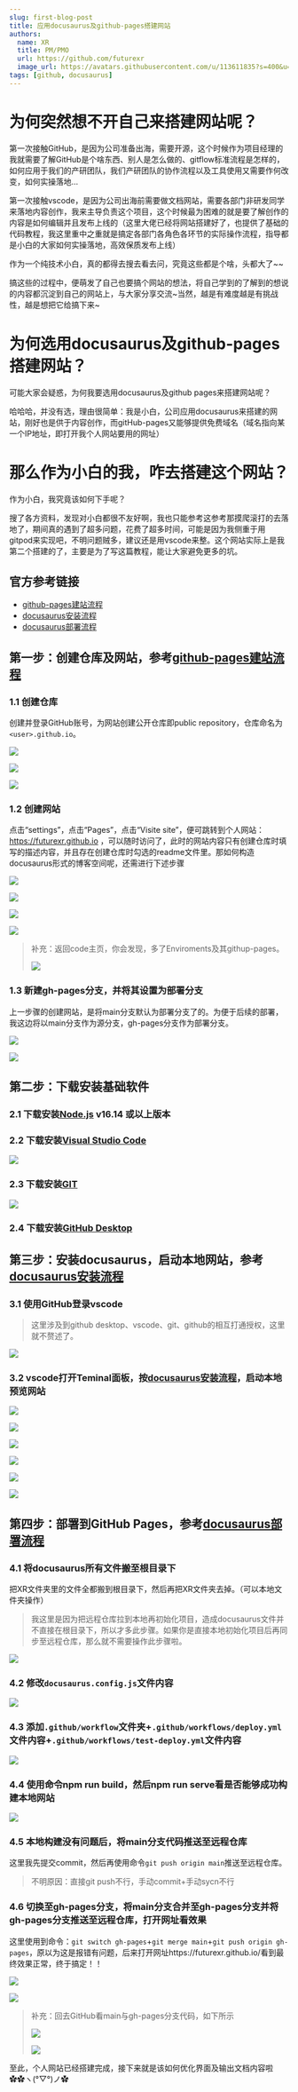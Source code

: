 ```yaml
---
slug: first-blog-post
title: 应用docusaurus及github-pages搭建网站
authors:
  name: XR
  title: PM/PMO
  url: https://github.com/futurexr
  image_url: https://avatars.githubusercontent.com/u/113611835?s=400&u=3e8d3816236fbdb5190d3bda17f52e3d7ffc5a4b&v=4
tags: [github, docusaurus]
---
```


# 为何突然想不开自己来搭建网站呢？

第一次接触GitHub，是因为公司准备出海，需要开源，这个时候作为项目经理的我就需要了解GitHub是个啥东西、别人是怎么做的、gitflow标准流程是怎样的，如何应用于我们的产研团队，我们产研团队的协作流程以及工具使用又需要作何改变，如何实操落地…

第一次接触vscode，是因为公司出海前需要做文档网站，需要各部门非研发同学来落地内容创作，我来主导负责这个项目，这个时候最为困难的就是要了解创作的内容是如何编辑并且发布上线的（这里大佬已经将网站搭建好了，也提供了基础的代码教程，我这里重中之重就是搞定各部门各角色各环节的实际操作流程，指导都是小白的大家如何实操落地，高效保质发布上线）

作为一个纯技术小白，真的都得去搜去看去问，究竟这些都是个啥，头都大了~~

搞这些的过程中，便萌发了自己也要搞个网站的想法，将自己学到的了解到的想说的内容都沉淀到自己的网站上，与大家分享交流~当然，越是有难度越是有挑战性，越是想把它给搞下来~

# 为何选用docusaurus及github-pages搭建网站？

可能大家会疑惑，为何我要选用docusaurus及github pages来搭建网站呢？

哈哈哈，并没有选，理由很简单：我是小白，公司应用docusaurus来搭建的网站，刚好也是供于内容创作，而gitHub-pages又能够提供免费域名（域名指向某一个IP地址，即打开我个人网站要用的网址）

# 那么作为小白的我，咋去搭建这个网站？

作为小白，我究竟该如何下手呢？

搜了各方资料，发现对小白都很不友好啊，我也只能参考这参考那摸爬滚打的去落地了，期间真的遇到了超多问题，花费了超多时间，可能是因为我侧重于用gitpod来实现吧，不明问题贼多，建议还是用vscode来整。这个网站实际上是我第二个搭建的了，主要是为了写这篇教程，能让大家避免更多的坑。

## 官方参考链接

* [github-pages建站流程](https://docs.github.com/en/pages/getting-started-with-github-pages/creating-a-github-pages-site)
* [docusaurus安装流程](https://docusaurus.io/zh-CN/docs/installation)
* [docusaurus部署流程](https://docusaurus.io/zh-CN/docs/deployment#deploying-to-github-pages)

## 第一步：创建仓库及网站，参考[github-pages建站流程](https://docs.github.com/en/pages/getting-started-with-github-pages/creating-a-github-pages-site)

### 1.1 创建仓库

创建并登录GitHub账号，为网站创建公开仓库即public repository，仓库命名为`<user>.github.io`。

![](https://lm4tvml1s9.feishu.cn/space/api/box/stream/download/asynccode/?code=Mzc0OTNmOWI3ODZiYjQ4YTA3ZjcyMjRjNjk0MDk0MzNfR2NORWdwUm1YbmJ0VEVsc0FzemhMZlhkSDBvQVlIU3dfVG9rZW46Ym94Y25RY1gxelJGSktLRlV5dzZ0S3FZV3VjXzE2Njk3OTAzODY6MTY2OTc5Mzk4Nl9WNA)

![](https://lm4tvml1s9.feishu.cn/space/api/box/stream/download/asynccode/?code=YTVhNGE4NTMyNjdkY2ExNjExNjBjODI0NDMzNTUzMDBfTjFyT2RKWnE3U29TMXUwcGxYUG1jR2YwbVZTWGJ1U3pfVG9rZW46Ym94Y25ZV0xiekR1dkZFcWRqRko2Q1hJSTJmXzE2Njk3OTAzODY6MTY2OTc5Mzk4Nl9WNA)

![](https://lm4tvml1s9.feishu.cn/space/api/box/stream/download/asynccode/?code=NmNhOWVjYmQ4ZTNjZmM1YWEzNTZkNmI4NzljZjUzMTJfWFpCYU5rZGc3SGdLU0JvOW9tVnhZRXdPYUJyck8yRVZfVG9rZW46Ym94Y25RcXh1RDNMRGNkOVBzY0IwNUFZd3JiXzE2Njk3OTAzODY6MTY2OTc5Mzk4Nl9WNA)

### 1.2 创建网站

点击“settings”，点击“Pages”，点击“Visite site”，便可跳转到个人网站：https://futurexr.github.io
，可以随时访问了，此时的网站内容只有创建仓库时填写的描述内容，并且存在创建仓库时勾选的readme文件里。那如何构造docusaurus形式的博客空间呢，还需进行下述步骤

![](https://lm4tvml1s9.feishu.cn/space/api/box/stream/download/asynccode/?code=MGMyYjY3YjRlYzNlNjY5NDM2Nzg5NWRkMmQxNDYzMzhfeGtiT3Q5eDd4dzBvSHAydmNHNFplZlE2UU5seVZibmhfVG9rZW46Ym94Y25ZZ1FlWlk0WTFNeE5TVmFZdFFzVk1iXzE2Njk3OTAzODY6MTY2OTc5Mzk4Nl9WNA)

![](https://lm4tvml1s9.feishu.cn/space/api/box/stream/download/asynccode/?code=ODUyMzMxZDllNDNiNWFhYzNlYTA1NjM2MGMxMzQ0ZjhfTmtqVFEyajFXRDhrb1NGQ204Q0hCamFzWG5aUGtGRUFfVG9rZW46Ym94Y25zNlAyNGdQQWwySFVpR1h2RnlRVHZmXzE2Njk3OTAzODY6MTY2OTc5Mzk4Nl9WNA)

![](https://lm4tvml1s9.feishu.cn/space/api/box/stream/download/asynccode/?code=NGQ1ZWE2ZWQzODEzMDdlODRmYjhhYTNiZTc5ZjQ4NjVfQzd2ckhHSktGNElwckxyWDhlWG1nY2tWU2pJWTJ3M1hfVG9rZW46Ym94Y25ZVnRuYzY4emN1cUpSMFVzRTNGWERkXzE2Njk3OTAzODY6MTY2OTc5Mzk4Nl9WNA)

![](https://lm4tvml1s9.feishu.cn/space/api/box/stream/download/asynccode/?code=NGZmZDJjODkxZjI1ZWI0MmE2NmZkYzkzOGM5MDVkYjVfa1B6UkQ5TnFUc0JMZHF4RzJDbzBOaHg1QkZGMlBlTHdfVG9rZW46Ym94Y25lSFdWTWpVVVFuRUVpWGpOWUk5N0NkXzE2Njk3OTAzODY6MTY2OTc5Mzk4Nl9WNA)

> 补充：返回code主页，你会发现，多了Enviroments及其githup-pages。
> 
> ![](https://lm4tvml1s9.feishu.cn/space/api/box/stream/download/asynccode/?code=NzQ4MDA0ZWIwMzdiNTg2YjEwMmIyYzZjYmU0MDI4YzdfOElLalpZQzZsNDA1em51RE1WdlZmODF0czZvREc5MUdfVG9rZW46Ym94Y25mRFNQaGRvbmhxdFRmdUU1ZTBoaFpkXzE2Njk3OTAzODY6MTY2OTc5Mzk4Nl9WNA)

### 1.3 新建gh-pages分支，并将其设置为部署分支

上一步骤的创建网站，是将main分支默认为部署分支了的。为便于后续的部署，我这边将以main分支作为源分支，gh-pages分支作为部署分支。

![](https://lm4tvml1s9.feishu.cn/space/api/box/stream/download/asynccode/?code=ODU4ZTFmYjgzYmM2YWI1ZjI3ODk1ZmUyYmQ0ZWU3MzBfYUFWeWhUMWlCRFlkU0NxSll3cGZJY3UzdHVzNXNXUUpfVG9rZW46Ym94Y24zZTJFTm1Tb3E5NHA5TlJCbVF2cHljXzE2Njk3OTAzODY6MTY2OTc5Mzk4Nl9WNA)

![](https://lm4tvml1s9.feishu.cn/space/api/box/stream/download/asynccode/?code=NmI2OWI0MDg3MTZjZTZiZTE5NmEzN2ZiNDNkNjQ2NThfQU95MWIyQkJ5REJ2c3lOTDYydWNEejR3WHFBaVRLd1lfVG9rZW46Ym94Y25DZ01TVnJTb21nc2lkRE1Vekh4WWJkXzE2Njk3OTAzODY6MTY2OTc5Mzk4Nl9WNA)

## 第二步：下载安装基础软件

### 2.1 下载安装[Node.js](https://nodejs.org/en/download/) v16.14 或以上版本

### 2.2 下载安装[Visual Studio Code](https://code.visualstudio.com/Download)

![](https://lm4tvml1s9.feishu.cn/space/api/box/stream/download/asynccode/?code=YTJjNDc2NDVhOTMyNDI2NzZlZmU2MjJiYWU5MzYwMjBfR01DcTk4a1Q3aGZjRGxLdTE3dGZJSXRWNkRMak1SRDVfVG9rZW46Ym94Y25aQlFjN2VTMW1OQ2hBS1R4eU9zVnliXzE2Njk3OTAzODY6MTY2OTc5Mzk4Nl9WNA)

### 2.3 下载安装[GIT](https://git-scm.com/downloads)

![](https://lm4tvml1s9.feishu.cn/space/api/box/stream/download/asynccode/?code=Nzk4MWEzYzhkMGVkYzIwY2FhZWI3NWZiMTQ1MTc3ODFfREJjQ0pqVUw2U0M4RlRhbkVsaFVxaUowMlFIeTNyWE5fVG9rZW46Ym94Y25mdDAySDNDeVdzUDdMMERhTlAwTmJkXzE2Njk3OTAzODY6MTY2OTc5Mzk4Nl9WNA)

### 2.4 下载安装[GitHub Desktop](https://desktop.github.com/)

## 第三步：安装docusaurus，启动本地网站，参考[docusaurus安装流程](https://docusaurus.io/zh-CN/docs/installation)

### 3.1 使用GitHub登录vscode

> 这里涉及到github desktop、vscode、git、github的相互打通授权，这里就不赘述了。

![](https://lm4tvml1s9.feishu.cn/space/api/box/stream/download/asynccode/?code=ODRiY2RjZDFiOTNiMGY5OGJlNzE1NjU3YjU4NTExNGVfRWgybEZQOGgyMlRoOXdzbkdWemxDMGV3RU81dnk2UlpfVG9rZW46Ym94Y25oMU9kcjF5eUdpOUZvVlZSaWNQc3ZlXzE2Njk3OTAzODY6MTY2OTc5Mzk4Nl9WNA)

### 3.2 vscode打开Teminal面板，按[docusaurus安装流程](https://docusaurus.io/zh-CN/docs/installation)，启动本地预览网站

![](https://lm4tvml1s9.feishu.cn/space/api/box/stream/download/asynccode/?code=ODcwYTE0NzU5M2UwOWY1YzU3NzNlNTA5MDQyY2JmOGRfTnRSaXdiMmZ3OFJ5NlB3R1BIUTFuM0R6VVhKcnNWVE1fVG9rZW46Ym94Y244anVHV0VnYnhoWHRKWXV5b0ZXOFBmXzE2Njk3OTAzODY6MTY2OTc5Mzk4Nl9WNA)

![](https://lm4tvml1s9.feishu.cn/space/api/box/stream/download/asynccode/?code=MWNiMTk2ZDVjYzBhOTkwZGJiNGQ5ZTgzMTM1ZDk5OTdfT3BySEgzNXFUT3lJSXJkcFpXbzlndGpXQ3Vpb3l4Y3BfVG9rZW46Ym94Y25VT0lmallBWWRhRExZNG5aa1NQdE9jXzE2Njk3OTAzODY6MTY2OTc5Mzk4Nl9WNA)

![](https://lm4tvml1s9.feishu.cn/space/api/box/stream/download/asynccode/?code=Nzc1YTQ2YTRlYjc4MjYxM2I4YTkxM2E5M2I5ZTdiOGNfTklvcTJ4SHNTcTh2eDByUWtFMlVhUFpiYmpOa1U4azVfVG9rZW46Ym94Y25NUkRQeDRxSUkwQjRXYUFseDR4YlUwXzE2Njk3OTAzODY6MTY2OTc5Mzk4Nl9WNA)

![](https://lm4tvml1s9.feishu.cn/space/api/box/stream/download/asynccode/?code=NDk2OTZmOWY0ZjM4OTlhYThkZDFkZDYyZjI0NzQyNjdfazZzdUJsSG5jbmllNjdMQzJmMFZtdnk1b0cwQnl0NmFfVG9rZW46Ym94Y242R2daWG1aVVFJV3JYVDg5YXJpV25iXzE2Njk3OTAzODY6MTY2OTc5Mzk4Nl9WNA)

![](https://lm4tvml1s9.feishu.cn/space/api/box/stream/download/asynccode/?code=YzE0M2Q0MWI4NzZiOTA1NTQ5NDBjYWM1OWY2NWE5NmRfSk02SFFma2dPVUZubUkyY09IYkRpT3NxZU9vOVhmaTRfVG9rZW46Ym94Y25pcDQxN3BxeXhCc1JTRnJYdE0wQU1kXzE2Njk3OTAzODY6MTY2OTc5Mzk4Nl9WNA)

![](https://lm4tvml1s9.feishu.cn/space/api/box/stream/download/asynccode/?code=MDI5MDk3NmQyNWI5NjNhNmQ3OGY2ZTYzNjgzM2E1YTZfVllkWUhxa09wcnBNUEd2M1lVY2k3VTE5MEhjSTJLTVBfVG9rZW46Ym94Y25VMEFRZXJBSmF6NmUxaHQySzBPWlZnXzE2Njk3OTAzODY6MTY2OTc5Mzk4Nl9WNA)

## 第四步：部署到GitHub Pages，参考[docusaurus部署流程](https://docusaurus.io/zh-CN/docs/deployment#deploying-to-github-pages)

### 4.1 将docusaurus所有文件搬至根目录下

把XR文件夹里的文件全都搬到根目录下，然后再把XR文件夹去掉。（可以本地文件夹操作）

> 我这里是因为把远程仓库拉到本地再初始化项目，造成docusaurus文件并不直接在根目录下，所以才多此步骤。如果你是直接本地初始化项目后再同步至远程仓库，那么就不需要操作此步骤啦。

![](https://lm4tvml1s9.feishu.cn/space/api/box/stream/download/asynccode/?code=MDIzMmIyYmRkNmUxNDU1MzgwOTIxMzQwY2M5NTczZjhfeG5ySG82M2VXS1BkQ1VFTGcwV3p4Y0Vla1hJUE9kMWdfVG9rZW46Ym94Y25zSjFQWU5HUHdadkFoWERPdEFaenpjXzE2Njk3OTAzODY6MTY2OTc5Mzk4Nl9WNA)

### 4.2 修改`docusaurus.config.js`文件内容

![](https://lm4tvml1s9.feishu.cn/space/api/box/stream/download/asynccode/?code=NjY3ZTM3YjBmOGIwZWI5NjVlNmMzZWQ3OThmYzRiNmFfZlhreUltdlA5aFNKR2lQZUw0YVV3bVRPbmZRYktkazdfVG9rZW46Ym94Y244bkg4bmw5dklmTWtXNW9IRnBlYXJiXzE2Njk3OTAzODY6MTY2OTc5Mzk4Nl9WNA)

### 4.3 添加`.github/workflow`文件夹+`.github/workflows/deploy.yml`文件内容+`.github/workflows/test-deploy.yml`文件内容

![](https://lm4tvml1s9.feishu.cn/space/api/box/stream/download/asynccode/?code=NzgzNzY3NDdiMzY0YzZmNjE3N2JiM2I2NGQyNzFlNmVfRzBCNldwY04wczl2UldxUkRpSFU5cWZ0ZHJveVE4bFRfVG9rZW46Ym94Y24xT1dGQzZTcExNWG1Vc1VPclhWVTJiXzE2Njk3OTAzODY6MTY2OTc5Mzk4Nl9WNA)

### 4.4 使用命令npm run build，然后npm run serve看是否能够成功构建本地网站

![](https://lm4tvml1s9.feishu.cn/space/api/box/stream/download/asynccode/?code=MjJjMGQ3ZGUzMDBlMWExY2ZjMjQxNzdkOTU3ODkxZWVfREdJVDV2b29FaXVWaWY0Y2RLWW9oVGdHS2dhM2V3S0ZfVG9rZW46Ym94Y25rZmZhWFdCZmZMNDh5VU9NV2N6eVNlXzE2Njk3OTAzODY6MTY2OTc5Mzk4Nl9WNA)

### 4.5 本地构建没有问题后，将main分支代码推送至远程仓库

这里我先提交commit，然后再使用命令`git push origin main`推送至远程仓库。

> 不明原因：直接git push不行，手动commit+手动sycn不行

### 4.6 切换至gh-pages分支，将main分支合并至gh-pages分支并将gh-pages分支推送至远程仓库，打开网址看效果

这里使用到命令：`git switch gh-pages`+`git merge main`+`git push origin gh-pages`，原以为这是报错有问题，后来打开网址https://futurexr.github.io/看到最终效果正常，终于搞定！！

![](https://lm4tvml1s9.feishu.cn/space/api/box/stream/download/asynccode/?code=YWQzNjBlNDYzNDkzZTA3YjgwMjBkMjUyYjMyMTVhMWJfVXNIVFdHMFFjNXROYTRqR0hmTGMyZTRvQTllMjJMQ1JfVG9rZW46Ym94Y25TQ1czYkhVQXo5amVRUmNFc2oyTE9kXzE2Njk3OTAzODY6MTY2OTc5Mzk4Nl9WNA)

![](https://lm4tvml1s9.feishu.cn/space/api/box/stream/download/asynccode/?code=YmM0MDI1ZDc1MGI4ODczNTM3MTY5YTA0MDU0ZDZkNzFfWWt1RndKbENRMElrSHpic3g4ODNRZkhSMzBjZkwxTWJfVG9rZW46Ym94Y25tN1Y0SXdmOWNxcGcyMUZKWGtwaGJiXzE2Njk3OTAzODY6MTY2OTc5Mzk4Nl9WNA)

> 补充：回去GitHub看main与gh-pages分支代码，如下所示
> 
> ![](https://lm4tvml1s9.feishu.cn/space/api/box/stream/download/asynccode/?code=ZGZkMWU4ZWZiMjAwYWYxZDA3OTI2NWZkZTlmZjJjYTJfWHNzV2V4emlxUzc5MmhKcVJlQmVKRW4zWEIxOHJPSTFfVG9rZW46Ym94Y25SWXVJMzhybTZmRE1wRWRZSmo3dTNnXzE2Njk3OTAzODY6MTY2OTc5Mzk4Nl9WNA)
> 
> ![](https://lm4tvml1s9.feishu.cn/space/api/box/stream/download/asynccode/?code=YjdlNDllODE5MGIyYTZiZWU5YmYwMTIwYTUwNzVkMDFfcEFJQng3MXkxTDFBSU1LdHRqNWd1a2VUQWMwMHZrbUFfVG9rZW46Ym94Y25hMk5iSGhYaWh3M1hVS3owd01YcmliXzE2Njk3OTAzODY6MTY2OTc5Mzk4Nl9WNA)

至此，个人网站已经搭建完成，接下来就是该如何优化界面及输出文档内容啦✿✿ヽ(°▽°)ノ✿
